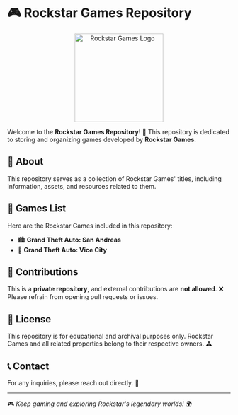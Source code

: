 # 🎮 Rockstar Games Repository

<p align="center">
  <img src="https://upload.wikimedia.org/wikipedia/commons/thumb/9/97/Rockstar_logo_for_tweets.png/640px-Rockstar_logo_for_tweets.png" alt="Rockstar Games Logo" width="200px">
</p>

Welcome to the **Rockstar Games Repository**! 🚀 This repository is dedicated to storing and organizing games developed by **Rockstar Games**. 

## 📌 About
This repository serves as a collection of Rockstar Games' titles, including information, assets, and resources related to them.

## 📂 Games List
Here are the Rockstar Games included in this repository:
- 🏙 **Grand Theft Auto: San Andreas**
- 🌴 **Grand Theft Auto: Vice City**

## 🚫 Contributions
This is a **private repository**, and external contributions are **not allowed**. ❌ Please refrain from opening pull requests or issues.

## 📜 License
This repository is for educational and archival purposes only. Rockstar Games and all related properties belong to their respective owners. ⚠️

## 📞 Contact
For any inquiries, please reach out directly. 📩

---
🎮 *Keep gaming and exploring Rockstar's legendary worlds!* 🌍
